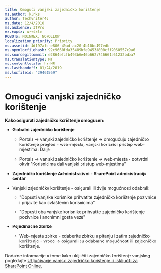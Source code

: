 ```yaml
---
title: Omogući vanjski zajedničko korištenje
ms.author: kirks
author: Techwriter40
ms.date: 12/4/2018
ms.audience: ITPro
ms.topic: article
ROBOTS: NOINDEX, NOFOLLOW
localization_priority: Priority
ms.assetid: 4d197afd-e806-40ad-ac20-4b10bc497edb
ms.openlocfilehash: 92c9660fda35489bfe94538800cff7060557c9a6
ms.sourcegitcommit: e2864efcfb493b6e46b662b746661a61232bdba7
ms.translationtype: MT
ms.contentlocale: hr-HR
ms.lasthandoff: 01/24/2019
ms.locfileid: "29461569"
---
```

# <a name="enable-external-sharing"></a>Omogući vanjski zajedničko korištenje

 **Kako osigurati zajedničko korištenje omogućen:**
  
- **Globalni zajedničko korištenje**
    
  - Portala -\> vanjski zajedničko korištenje -\> omogućuju zajedničko korištenje pregled - web-mjesta, vanjski korisnici pristup web-mjestima: Dalje
    
  - Portala -\> vanjski zajedničko korištenje -\> web-mjesta - potvrdni okvir "Korisnicima dali vanjski pristup web-mjestima"
    
- **Zajedničko korištenje Administrativni - SharePoint administraciju centar**
    
- Vanjski zajedničko korištenje - osigurali ili dvije mogućnosti odabrali:
    
  - "Dopusti vanjske korisnike prihvatite zajedničko korištenje pozivnice i prijavite kao ovlaštenim korisnicima"
    
  - "Dopusti oba vanjske korisnike prihvatite zajedničko korištenje pozivnice i anonimni gosta veze"
    
- **Pojedinačne zbirke**
    
  - Web-mjesta zbirke - odaberite zbirku u pitanju i zatim zajedničko korištenje - vrpce -\> osigurali su odabrane mogućnosti ili zajedničko korištenje.
    
Dodatne informacije o tome kako uključiti zajedničko korištenje vanjskog pogledajte [Uključivanje vanjski zajedničko korištenje ili isključiti za SharePoint Online.](https://go.microsoft.com/fwlink/?linkid=2047681&amp;clcid=0x409)
  

